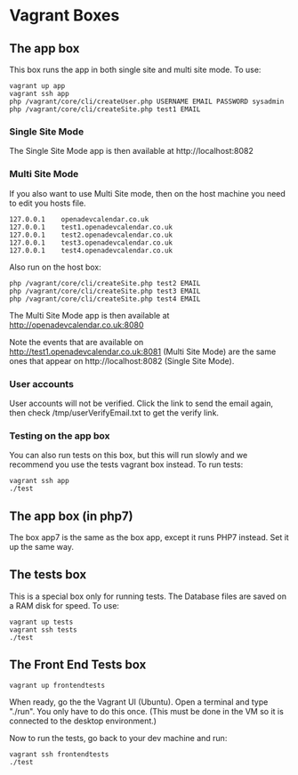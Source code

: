 # Vagrant Boxes

## The app box

This box runs the app in both single site and multi site mode. To use:

    vagrant up app
    vagrant ssh app
    php /vagrant/core/cli/createUser.php USERNAME EMAIL PASSWORD sysadmin
    php /vagrant/core/cli/createSite.php test1 EMAIL

### Single Site Mode

The Single Site Mode app is then available at http://localhost:8082

### Multi Site Mode

If you also want to use Multi Site mode, then on the host machine you need to edit you hosts file.

    127.0.0.1    openadevcalendar.co.uk
    127.0.0.1    test1.openadevcalendar.co.uk
    127.0.0.1    test2.openadevcalendar.co.uk
    127.0.0.1    test3.openadevcalendar.co.uk
    127.0.0.1    test4.openadevcalendar.co.uk

Also run on the host box:

    php /vagrant/core/cli/createSite.php test2 EMAIL
    php /vagrant/core/cli/createSite.php test3 EMAIL
    php /vagrant/core/cli/createSite.php test4 EMAIL

The Multi Site Mode app is then available at http://openadevcalendar.co.uk:8080

Note the events that are available on http://test1.openadevcalendar.co.uk:8081 (Multi Site Mode) are the same ones that appear on http://localhost:8082 (Single Site Mode).

### User accounts

User accounts will not be verified. Click the link to send the email again, then check  /tmp/userVerifyEmail.txt to get the verify link.

### Testing on the app box

You can also run tests on this box, but this will run slowly and we recommend you use the tests vagrant box instead. To run tests:

    vagrant ssh app
    ./test

## The app box (in php7)

The box app7 is the same as the box app, except it runs PHP7 instead. Set it up the same way.

## The tests box

This is a special box only for running tests. The Database files are saved on a RAM disk for speed. To use:

    vagrant up tests
    vagrant ssh tests
    ./test

## The Front End Tests box

    vagrant up frontendtests

When ready, go the the Vagrant UI (Ubuntu). Open a terminal and type "./run". You only have to do this once.
(This must be done in the VM so it is connected to the desktop environment.)

Now to run the tests, go back to your dev machine and run:

    vagrant ssh frontendtests
    ./test
